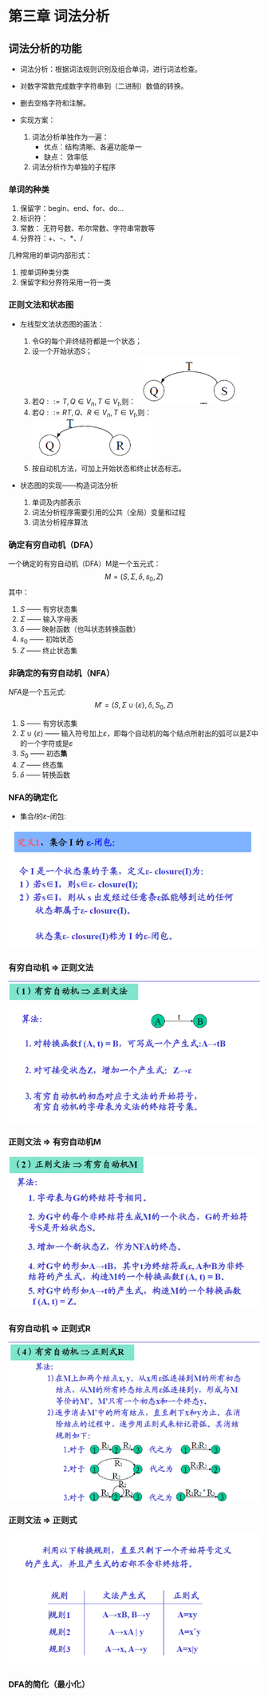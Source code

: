 # 第三章 词法分析  

## 词法分析的功能  

+ 词法分析：根据词法规则识别及组合单词，进行词法检查。  
+ 对数字常数完成数字字符串到（二进制）数值的转换。  
+ 删去空格字符和注解。  

+ 实现方案：
    1. 词法分析单独作为一遍：
        + 优点：结构清晰、各遍功能单一  
        + 缺点： 效率低  
    2. 词法分析作为单独的子程序  

### 单词的种类

1. 保留字：begin、end、for、do...
2. 标识符：  
3. 常数： 无符号数、布尔常数、字符串常数等  
4. 分界符：+、-、*、/  

几种常用的单词内部形式：

1. 按单词种类分类  
2. 保留字和分界符采用一符一类  

### 正则文法和状态图  

+ 左线型文法状态图的画法： 

    1. 令G的每个非终结符都是一个状态；  
    2. 设一个开始状态S；  
    3. 若$Q::=T, Q\in V_n, T\in V_t$,则： ![ ](snip2.png) 
    4. 若$Q::=RT, Q、R\in V_n, T \in V_t$,则：  
    ![ ](snip3.png)  
    5. 按自动机方法，可加上开始状态和终止状态标志。  

+ 状态图的实现——构造词法分析
    1. 单词及内部表示  
    2. 词法分析程序需要引用的公共（全局）变量和过程  
    3. 词法分析程序算法  

### 确定有穷自动机（DFA）

一个确定的有穷自动机（DFA）M是一个五元式： 
$$M = ( S, \Sigma, \delta, s_0, Z)$$ 
其中：

1. $S$ —— 有穷状态集  
2. $\Sigma$ —— 输入字母表 
3. $\delta$ —— 映射函数（也叫状态转换函数）  
4. $s_0$ —— 初始状态 
5. $Z$ —— 终止状态集  

### 非确定的有穷自动机（NFA）  

$NFA$是一个五元式:  
$$M' = (S, \Sigma \cup \left\{ \varepsilon \right\}, \delta, S_0, Z ) $$  

1. S —— 有穷状态集  
2. $\Sigma \cup \left\{\varepsilon \right\}$ —— 输入符号加上$\varepsilon$，即每个自动机的每个结点所射出的弧可以是$\Sigma$中的一个字符或是$\varepsilon$ 
3. $S_0$ —— 初态**集** 
4. $Z$ —— 终态集  
5. $\delta$ —— 转换函数

 
### NFA的确定化 

+ 集合$I$的$\varepsilon$-闭包:

![ ](snip4.png) 

### 有穷自动机 => 正则文法  

![ ](snip5.png) 

### 正则文法 => 有穷自动机M  

![ ](snip6.png)  

### 有穷自动机 => 正则式R  

![ ](snip7.png)

### 正则文法 => 正则式  

![ ](snip8.png)  

### DFA的简化（最小化） 